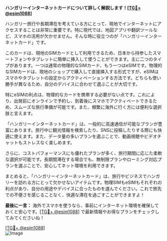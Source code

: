 **ハンガリーインターネットカードについて詳しく解説します！[[TG💪+ @esim1088](https://t.me/s/esim1088)]**

ハンガリー旅行や長期滞在を考えている方にとって、現地でインターネットにアクセスすることは非常に重要です。特に現代では、地図アプリや翻訳ツールなど、スマホの活用が欠かせません。そんな時に役立つのが「ハンガリーインターネットカード」です。

このカードは、現地のSIMカードとして利用できるため、日本から持参したスマートフォンやタブレットに簡単に挿入して使うことができます。主に二つのタイプがあります。一つは通常の物理的なSIMカード、もう一つはeSIMです。物理的なSIMカードは、現地のショップで購入して直接挿入する形式ですが、eSIMはスマホやタブレットの設定からアクティベーションする方法です。どちらも使い勝手が異なるため、自分のデバイスに合わせて選ぶことが大切です。

特にeSIMの利点は、物理的なカードを携帯する必要がない点です。これにより、出発前にオンラインで予約し、到着後にスマホでアクティベートできるため、スムーズな旅行準備が可能です。また、頻繁に海外に行く方には便利な選択肢と言えます。

「ハンガリーインターネットカード」は、一般的に高速通信が可能なプランが豊富にあります。旅行中に観光情報を検索したり、SNSに投稿したりする際にも快適に使えます。また、データ量の多いプランを選ぶことで、動画視聴やビデオチャットもストレスなく楽しめます。

さらに、コストパフォーマンスにも優れたプランが多く、旅行期間に応じた柔軟な選択が可能です。長期間滞在する場合でも、無制限プランやローミング対応プランを選ぶことで、安心してネット環境を利用できます。

まとめると、「ハンガリーインターネットカード」は、旅行やビジネスでハンガリーを訪れる方にとって欠かせないアイテムです。物理SIMもeSIMもそれぞれの利点があり、自分の用途やデバイスに合ったものを選んでください。これで旅先での不便さを感じることなく、快適な滞在を過ごすことができますよ！

**最後に一言：** 海外でスマホを使うなら、事前にインターネット環境を確保しておくと安心です。[[TG💪+ @esim1088](https://t.me/s/esim1088)] で最新情報やお得なプランをチェックしてみてくださいね！

[[TG💪+ @esim1088](https://t.me/s/esim1088)]  
![Image](https://i.postimg.cc/Y0z9fWf4/image.png)